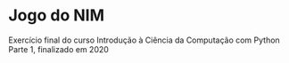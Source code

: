 # Jogo do NIM 
Exercício final do curso Introdução à Ciência da Computação com Python Parte 1, finalizado em 2020